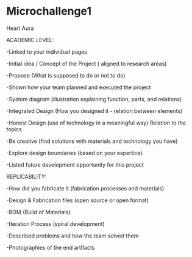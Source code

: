 # Microchallenge1
Heart Aura


ACADEMIC LEVEL:

-Linked to your individual pages

-Initial idea / Concept of the Project ( aligned to research areas)

-Propose (What is supposed to do or not to do)

-Shown how your team planned and executed the project

-System diagram (illustration explaining function, parts, and relations)

-Integrated Design (How you designed it - relation between elements)

-Honest Design (use of technology in a meaningful way) Relation to the topics

-Be creative (find solutions with materials and technology you have)

-Explore design boundaries (based on your expertice)

-Listed future development opportunity for this project


REPLICABILITY:

-How did you fabricate it (fabrication processes and materials)

-Design & Fabrication files (open source or open format)

-BOM (Build of Materials)

-Iteration Process (spiral development)

-Described problems and how the team solved them

-Photographies of the end artifacts
